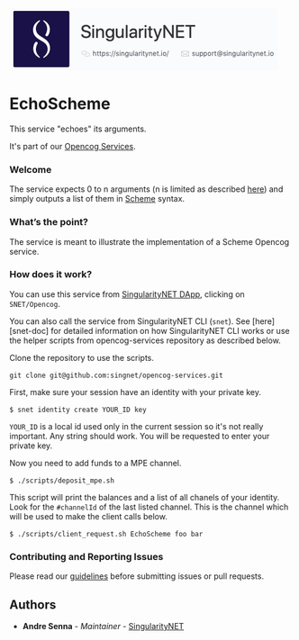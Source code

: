 [opencog-services-repo]: https://github.com/singnet/opencog-services
[dap]: http://alpha.singularitynet.io/
[scheme]: https://wiki.opencog.org/wikihome/index.php/Scheme
[opencog-tutorial]: https://github.com/singnet/wiki/tree/master/tutorials/howToWriteOpencogService
[singularitynet-home]: https://www.singularitynet.io
[contribution-guidelines]: https://github.com/singnet/wiki/blob/master/guidelines/CONTRIBUTING.md

![singnetlogo](assets/singnet-logo.jpg?raw=true 'SingularityNET')

# EchoScheme

This service "echoes" its arguments.

It's part of our [Opencog Services][opencog-services-repo].

### Welcome

The service expects 0 to n arguments (n is limited as described [here](opencog-tutorial)) and simply outputs a list of them in [Scheme][scheme] syntax.

### What’s the point?

The service is meant to illustrate the implementation of a Scheme Opencog service.

### How does it work?

You can use this service from [SingularityNET DApp][dap], clicking on `SNET/Opencog`.

You can also call the service from SingularityNET CLI (`snet`). See
[here][snet-doc] for detailed information on how SingularityNET CLI works or
use the helper scripts from opencog-services repository as described below.

Clone the repository to use the scripts.

```
git clone git@github.com:singnet/opencog-services.git
```

First, make sure your session have an identity with your private key.

```
$ snet identity create YOUR_ID key
```

`YOUR_ID` is a local id used only in the current session so it's not really
important. Any string should work. You will be requested to enter your private
key.

Now you need to add funds to a MPE channel.

```
$ ./scripts/deposit_mpe.sh
```

This script will print the balances and a list of all chanels of your identity.
Look for the `#channelId` of the last listed channel. This is the channel which
will be used to make the client calls below.

```
$ ./scripts/client_request.sh EchoScheme foo bar
```

### Contributing and Reporting Issues

Please read our [guidelines][contribution-guidelines] before
submitting issues or pull requests.


## Authors

* **Andre Senna** - *Maintainer* - [SingularityNET][singularitynet-home]
